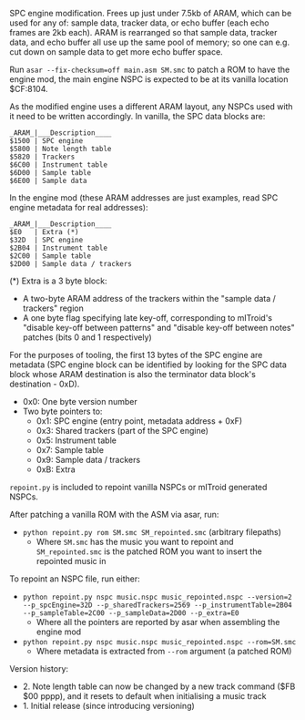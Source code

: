 SPC engine modification. Frees up just under 7.5kb of ARAM, which can be used for any of: sample data, tracker data, or echo buffer (each echo frames are 2kb each).
ARAM is rearranged so that sample data, tracker data, and echo buffer all use up the same pool of memory; so one can e.g. cut down on sample data to get more echo buffer space.

Run `asar --fix-checksum=off main.asm SM.smc` to patch a ROM to have the engine mod, the main engine NSPC is expected to be at its vanilla location $CF:8104.

As the modified engine uses a different ARAM layout, any NSPCs used with it need to be written accordingly.
In vanilla, the SPC data blocks are:
```
_ARAM_|___Description____
$1500 | SPC engine
$5800 | Note length table
$5820 | Trackers
$6C00 | Instrument table
$6D00 | Sample table
$6E00 | Sample data
```

In the engine mod (these ARAM addresses are just examples, read SPC engine metadata for real addresses):
```
_ARAM_|___Description____
$E0   | Extra (*)
$32D  | SPC engine
$2B04 | Instrument table
$2C00 | Sample table
$2D00 | Sample data / trackers
```

(*) Extra is a 3 byte block:
* A two-byte ARAM address of the trackers within the "sample data / trackers" region
* A one byte flag specifying late key-off, corresponding to mITroid's "disable key-off between patterns" and "disable key-off between notes" patches (bits 0 and 1 respectively)

For the purposes of tooling, the first 13 bytes of the SPC engine are metadata (SPC engine block can be identified by looking for the SPC data block whose ARAM destination is also the terminator data block's destination - 0xD).
* 0x0: One byte version number
* Two byte pointers to:
    * 0x1: SPC engine (entry point, metadata address + 0xF)
    * 0x3: Shared trackers (part of the SPC engine)
    * 0x5: Instrument table
    * 0x7: Sample table
    * 0x9: Sample data / trackers
    * 0xB: Extra

`repoint.py` is included to repoint vanilla NSPCs or mITroid generated NSPCs.

After patching a vanilla ROM with the ASM via asar, run:
* `python repoint.py rom SM.smc SM_repointed.smc` (arbitrary filepaths)
    * Where `SM.smc` has the music you want to repoint and `SM_repointed.smc` is the patched ROM you want to insert the repointed music in

To repoint an NSPC file, run either:
* `python repoint.py nspc music.nspc music_repointed.nspc --version=2 --p_spcEngine=32D --p_sharedTrackers=2569 --p_instrumentTable=2B04 --p_sampleTable=2C00 --p_sampleData=2D00 --p_extra=E0`
    * Where all the pointers are reported by asar when assembling the engine mod
* `python repoint.py nspc music.nspc music_repointed.nspc --rom=SM.smc`
    * Where metadata is extracted from `--rom` argument (a patched ROM)

Version history:
* 2\. Note length table can now be changed by a new track command ($FB $00 pppp), and it resets to default when initialising a music track
* 1\. Initial release (since introducing versioning)
